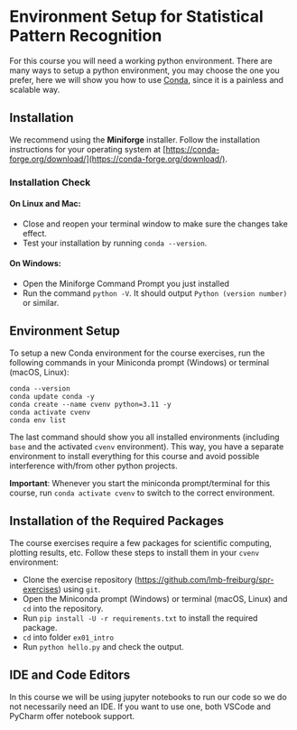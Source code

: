 # Environment Setup for Statistical Pattern Recognition
For this course you will need a working python environment. There are many ways to setup a python environment, you may choose the one you prefer, here we will show you how to use [Conda](https://docs.conda.io/en/latest/), since it is a painless and scalable way.

## Installation
We recommend using the **Miniforge** installer. Follow the installation instructions for your operating system at [https://conda-forge.org/download/](https://conda-forge.org/download/).

### Installation Check
#### On Linux and Mac:
* Close and reopen your terminal window to make sure the changes take effect.
* Test your installation by running `conda --version`.

#### On Windows:
* Open the Miniforge Command Prompt you just installed
* Run the command `python -V`. It should output `Python (version number)` or similar.

## Environment Setup
To setup a new Conda environment for the course exercises, run the following commands in your Miniconda prompt (Windows) or terminal (macOS, Linux):
```
conda --version
conda update conda -y
conda create --name cvenv python=3.11 -y
conda activate cvenv
conda env list
```

The last command should show you all installed environments (including `base` and the activated `cvenv` environment). This way, you have a separate environment to install everything for this course and avoid possible interference with/from other python projects.

**Important**: Whenever you start the miniconda prompt/terminal for this course, run `conda activate cvenv` to
switch to the correct environment.


## Installation of the Required Packages
The course exercises require a few packages for scientific computing, plotting results, etc. Follow these steps to install them in your `cvenv` environment:
* Clone the exercise repository (https://github.com/lmb-freiburg/spr-exercises) using `git`.
* Open the Miniconda prompt (Windows) or terminal (macOS, Linux) and `cd` into the repository.
* Run `pip install -U -r requirements.txt` to install the required package.
* `cd` into folder `ex01_intro`
* Run `python hello.py` and check the output.

## IDE and Code Editors
In this course we will be using jupyter notebooks to run our code so we do not necessarily need an IDE. If you
want to use one, both VSCode and PyCharm offer notebook support.